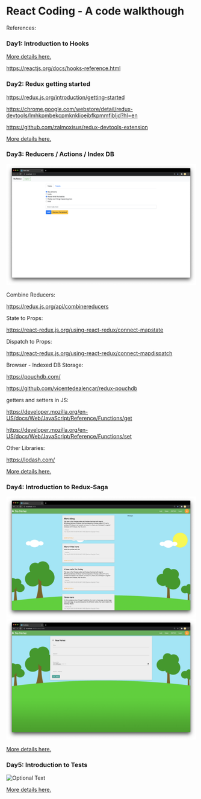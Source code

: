 # React Coding - A code walkthough

References:

### Day1: Introduction to Hooks

[More details here.](day1-react-hooks)


https://reactjs.org/docs/hooks-reference.html

### Day2: Redux getting started

https://redux.js.org/introduction/getting-started

https://chrome.google.com/webstore/detail/redux-devtools/lmhkpmbekcpmknklioeibfkpmmfibljd?hl=en

https://github.com/zalmoxisus/redux-devtools-extension

[More details here.](day2-redux-basics)

### Day3: Reducers / Actions / Index DB

![Optional Text](day3-reducers-props-actions/public/screenshot.png)

Combine Reducers:

https://redux.js.org/api/combinereducers

State to Props:

https://react-redux.js.org/using-react-redux/connect-mapstate

Dispatch to Props:

https://react-redux.js.org/using-react-redux/connect-mapdispatch

Browser - Indexed DB Storage:

https://pouchdb.com/

https://github.com/vicentedealencar/redux-pouchdb

getters and setters in JS:

https://developer.mozilla.org/en-US/docs/Web/JavaScript/Reference/Functions/get

https://developer.mozilla.org/en-US/docs/Web/JavaScript/Reference/Functions/set

Other Libraries:

https://lodash.com/

[More details here.](day3-reducers-props-actions)


### Day4: Introduction to Redux-Saga

![Optional Text](day4-saga-sample-app-nu-notes/public/screenshot1.png)
![Optional Text](day4-saga-sample-app-nu-notes/public/screenshot2.png)

[More details here.](day4-saga-sample-app-nu-notes)

### Day5: Introduction to Tests 

![Optional Text](day5-tests-app-gallery/public/screenshot.png)

[More details here.](day5-tests-app-gallery)